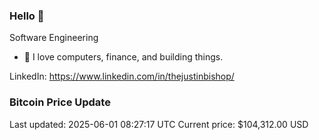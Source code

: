### Hello 🤙  

Software Engineering

- 🔭 I love computers, finance, and building things.
  
LinkedIn: https://www.linkedin.com/in/thejustinbishop/  





















































































































































































































































































































































































































































































































































































### Bitcoin Price Update
Last updated: 2025-06-01 08:27:17 UTC
Current price: $104,312.00 USD
